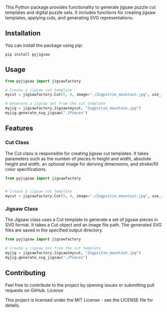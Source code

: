This Python package provides functionality to generate jigsaw puzzle cut templates and digital puzzle sets. It includes functions for creating jigsaw templates, applying cuts, and generating SVG representations.
## Installation

You can install the package using pip:

```shell
pip install pyjigsaw
```

## Usage

```python
from pyjigsaw import jigsawfactory

# Create a jigsaw cut template
mycut = jigsawfactory.Cut(5, 4, image="./Zugpsitze_mountain.jpg", use_image=True)

# Generate a jigsaw set from the cut template
myjig = jigsawfactory.Jigsaw(mycut, "Zugpsitze_mountain.jpg")
myjig.generate_svg_jigsaw("./Pieces")
```
## Features
### Cut Class

The Cut class is responsible for creating jigsaw cut templates. It takes parameters such as the number of pieces in height and width, absolute height and width, an optional image for deriving dimensions, and stroke/fill color specifications.

```python
from pyjigsaw import jigsawfactory


# Create a jigsaw cut template
mycut = jigsawfactory.Cut(5, 4, image="./Zugpsitze_mountain.jpg", use_image=True)
```

### Jigsaw Class

The Jigsaw class uses a Cut template to generate a set of jigsaw pieces in SVG format. It takes a Cut object and an image file path. The generated SVG files are saved in the specified output directory.
```python
from pyjigsaw import jigsawfactory

# Create a jigsaw set from the cut template
myjig = jigsawfactory.Jigsaw(mycut, "Zugpsitze_mountain.jpg")
myjig.generate_svg_jigsaw("./Pieces")
```

## Contributing

Feel free to contribute to the project by opening issues or submitting pull requests on GitHub.
License

This project is licensed under the MIT License - see the LICENSE file for details.